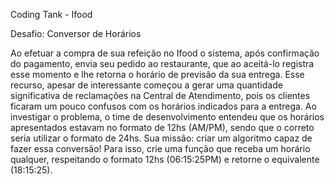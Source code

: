 Coding Tank - Ifood

Desafio: Conversor de Horários

Ao efetuar a compra de sua refeição no Ifood o sistema, após confirmação do pagamento, envia seu pedido ao restaurante, que ao aceitá-lo registra esse momento e lhe retorna o horário de previsão da sua entrega. Esse recurso, apesar de interessante começou a gerar uma quantidade significativa de reclamações na Central de Atendimento, pois os clientes ficaram um pouco confusos com os horários indicados para a entrega. Ao investigar o problema, o time de desenvolvimento entendeu que os horários apresentados estavam no formato de 12hs (AM/PM), sendo que o correto seria utilizar o formato de 24hs. Sua missão: criar um algoritmo capaz de fazer essa conversão! Para isso, crie uma função que receba um horário qualquer, respeitando o formato 12hs (06:15:25PM) e retorne o equivalente (18:15:25).
